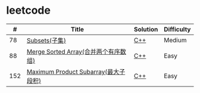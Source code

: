 # leetcode


| # | Title | Solution | Difficulty |
|---| ----- | -------- | ---------- |
|78|[Subsets(子集)](https://oj.leetcode.com/problems/subsets/) | [C++](./algorithms/cpp/078_subsets.cpp)|Medium|
|88|[Merge Sorted Array(合并两个有序数组)](https://leetcode.com/problems/merge-sorted-array/description/)|[C++](https://github.com/Tramac/leetcode/blob/master/algorithms/cpp/088_merge.cpp)|Easy|
|152|[Maximum Product Subarray(最大子段积)](https://leetcode.com/problems/most-common-word/) | [C++](./algorithms/cpp/152_maximumProductSubarray.cpp)|Easy|
